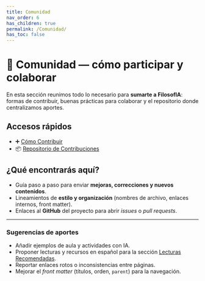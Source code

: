 ```yaml
---
title: Comunidad
nav_order: 6
has_children: true
permalink: /Comunidad/
has_toc: false
---
```


# 🤝 Comunidad — cómo participar y colaborar

En esta sección reunimos todo lo necesario para **sumarte a FilosofIA**: formas de contribuir, buenas prácticas para colaborar y el repositorio donde centralizamos aportes.

## Accesos rápidos
- ➕ [Cómo Contribuir](./Como-Contribuir.md)
- 📦 [Repositorio de Contribuciones](./Repositorio-Contribuciones.md)

## ¿Qué encontrarás aquí?
- Guía paso a paso para enviar **mejoras, correcciones y nuevos contenidos**.
- Lineamientos de **estilo y organización** (nombres de archivo, enlaces internos, front matter).
- Enlaces al **GitHub** del proyecto para abrir *issues* o *pull requests*.

---

### Sugerencias de aportes
- Añadir ejemplos de aula y actividades con IA.
- Proponer lecturas y recursos en español para la sección [Lecturas Recomendadas](../Biblioteca/Lecturas-Recomendadas.md).
- Reportar enlaces rotos o inconsistencias entre páginas.
- Mejorar el *front matter* (títulos, orden, `parent`) para la navegación.
